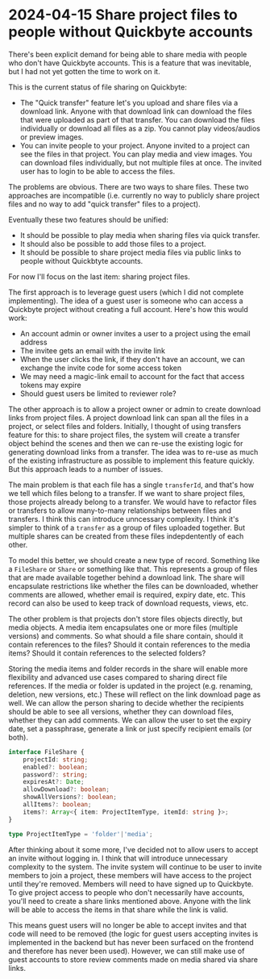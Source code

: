 # 2024-04-15 Share project files to people without Quickbyte accounts

There's been explicit demand for being able to share media with people who don't have Quickbyte accounts. This is a feature that was inevitable, but I had not yet gotten the time to work on it.

This is the current status of file sharing on Quickbyte:

- The "Quick transfer" feature let's you upload and share files via a download link. Anyone with that download link can download the files that were uploaded as part of that transfer. You can download the files individually or download all files as a zip. You cannot play videos/audios or preview images.
- You can invite people to your project. Anyone invited to a project can see the files in that project. You can play media and view images. You can download files individually, but not multiple files at once. The invited user has to login to be able to access the files.

The problems are obvious. There are two ways to share files. These two approaches are incompatible (i.e. currently no way to publicly share project files and no way to add "quick transfer" files to a project).

Eventually these two features should be unified:
- It should be possible to play media when sharing files via quick transfer.
- It should also be possible to add those files to a project.
- It should be possible to share project media files via public links to people without Quickbtyte accounts.

For now I'll focus on the last item: sharing project files.

The first approach is to leverage guest users (which I did not complete implementing). The idea of a guest user is someone who can access a Quickbyte project without creating a full account. Here's how this would work:

- An account admin or owner invites a user to a project using the email address
- The invitee gets an email with the invite link
- When the user clicks the link, if they don't have an account, we can exchange the invite code for some access token
- We may need a magic-link email to account for the fact that access tokens may expire
- Should guest users be limited to reviewer role?

The other approach is to allow a project owner or admin to create download links from project files. A project download link can span all the files in a project, or select files and folders. Initially, I thought of using transfers feature for this: to share project files, the system will create a transfer object behind the scenes and then we can re-use the existing logic for generating download links from a transfer. The idea was to re-use as much of the existing infrastructure as possible to implement this feature quickly. But this approach leads to a number of issues.

The main problem is that each file has a single `transferId`, and that's how we tell which files belong to a transfer. If we want to share project files, those projects already belong to a transfer. We would have to refactor files or transfers to allow many-to-many relationships between files and transfers. I think this can introduce unncessary complexity. I think it's simpler to think of a `transfer` as a group of files uploaded together. But multiple shares can be created from these files indepdentently of each other.

To model this better, we should create a new type of record. Something like a `FileShare` or `Share` or something like that. This represents a group of files that are made available together behind a download link. The share will encapsulate restrictions like whether the files can be downloaded, whether comments are allowed, whether email is required, expiry date, etc. This record can also be used to keep track of download requests, views, etc.

The other problem is that projects don't store files objects directly, but media objects. A media item encapsulates one or more files (multiple versions) and comments.
So what should a file share contain, should it contain references to the files? Should it contain references to the media items? Should it contain references to the selected folders?

Storing the media items and folder records in the share will enable more flexibility and advanced use cases compared to sharing direct file references. If the media or folder is updated in the project (e.g. renaming, deletion, new versions, etc.) These will reflect on the link download page as well. We can allow the person sharing to decide whether the recipients should be able to see all versions, whether they can download files, whether they can add comments. We can allow the user to set the expiry date, set a passphrase, generate a link or just specify recipient emails (or both).

```ts
interface FileShare {
    projectId: string;
    enabled?: boolean;
    password?: string;
    expiresAt?: Date;
    allowDownload?: boolean;
    showAllVersions?: boolean;
    allItems?: boolean;
    items?: Array<{ item: ProjectItemType, itemId: string }>;
}

type ProjectItemType = 'folder'|'media';
```

After thinking about it some more, I've decided not to allow users to accept an invite without logging in. I think that will introduce unnecessary complexity to the system. The invite system will continue to be user to invite members to join a project, these members will have access to the project until they're removed. Members will need to have signed up to Quickbyte. To give project access to people who don't necessarily have accounts, you'll need to create a share links mentioned above. Anyone with the link will be able to access the items in that share while the link is valid.

This means guest users will no longer be able to accept invites and that code will need to be removed (the logic for guest users accepting invites is implemented in the backend but has never been surfaced on the frontend and therefore has never been used). However, we can still make use of guest accounts to store review comments made on media shared via share links.